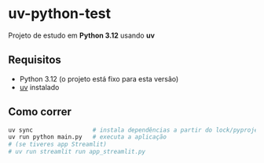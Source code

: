# uv-python-test

Projeto de estudo em **Python 3.12** usando **uv**

## Requisitos
- Python 3.12 (o projeto está fixo para esta versão)
- [uv](https://docs.astral.sh/uv/) instalado

## Como correr
```bash
uv sync                 # instala dependências a partir do lock/pyproject
uv run python main.py   # executa a aplicação
# (se tiveres app Streamlit)
# uv run streamlit run app_streamlit.py
